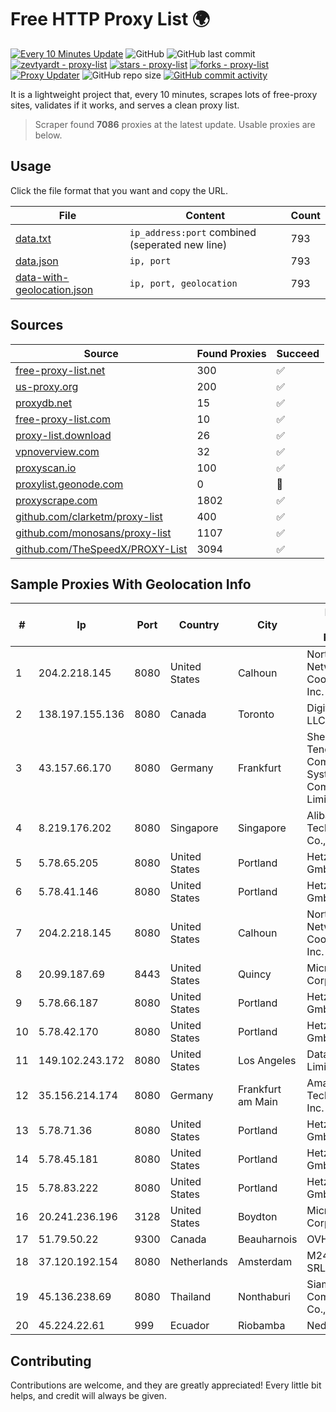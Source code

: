 
# Free HTTP Proxy List 🌍

[![Every 10 Minutes Update](https://github.com/mertguvencli/http-proxy-list/actions/workflows/main.yml/badge.svg?branch=main)](https://github.com/mertguvencli/http-proxy-list/actions/workflows/main.yml)
![GitHub](https://img.shields.io/github/license/mertguvencli/http-proxy-list)
![GitHub last commit](https://img.shields.io/github/last-commit/mertguvencli/http-proxy-list)
[![zevtyardt - proxy-list](https://img.shields.io/static/v1?label=zevtyardt&message=proxy-list&color=blue&logo=github)](https://github.com/zevtyardt/proxy-list "Go to GitHub repo")
[![stars - proxy-list](https://img.shields.io/github/stars/zevtyardt/proxy-list?style=social)](https://github.com/zevtyardt/proxy-list)
[![forks - proxy-list](https://img.shields.io/github/forks/zevtyardt/proxy-list?style=social)](https://github.com/zevtyardt/proxy-list)
[![Proxy Updater](https://github.com/zevtyardt/proxy-list/workflows/Proxy%20Updater/badge.svg)](https://github.com/zevtyardt/proxy-list/actions?query=workflow:"Proxy+Updater")
![GitHub repo size](https://img.shields.io/github/repo-size/zevtyardt/proxy-list)
[![GitHub commit activity](https://img.shields.io/github/commit-activity/m/zevtyardt/proxy-list?logo=commits)](https://github.com/zevtyardt/proxy-list/commits/main)

It is a lightweight project that, every 10 minutes, scrapes lots of free-proxy sites, validates if it works, and serves a clean proxy list.

> Scraper found **7086** proxies at the latest update. Usable proxies are below.

## Usage

Click the file format that you want and copy the URL.

|File|Content|Count|
|----|-------|-----|
|[data.txt](https://raw.githubusercontent.com/mertguvencli/http-proxy-list/main/proxy-list/data.txt)|`ip_address:port` combined (seperated new line)|793|
|[data.json](https://raw.githubusercontent.com/mertguvencli/http-proxy-list/main/proxy-list/data.json)|`ip, port`|793|
|[data-with-geolocation.json](https://raw.githubusercontent.com/mertguvencli/http-proxy-list/main/proxy-list/data-with-geolocation.json)|`ip, port, geolocation`|793|

## Sources

|Source|Found Proxies|Succeed|
|------|-------------|-------|
|[free-proxy-list.net](https://free-proxy-list.net)|300|✅|
|[us-proxy.org](https://www.us-proxy.org)|200|✅|
|[proxydb.net](http://proxydb.net)|15|✅|
|[free-proxy-list.com](https://free-proxy-list.com/?page=&port=&type%5B%5D=http&type%5B%5D=https&up_time=0&search=Search)|10|✅|
|[proxy-list.download](https://www.proxy-list.download/HTTP)|26|✅|
|[vpnoverview.com](https://vpnoverview.com/privacy/anonymous-browsing/free-proxy-servers)|32|✅|
|[proxyscan.io](https://www.proxyscan.io)|100|✅|
|[proxylist.geonode.com](https://proxylist.geonode.com/api/proxy-list?limit=300&page=1&sort_by=lastChecked&sort_type=desc&protocols=http,https)|0|🚫|
|[proxyscrape.com](https://api.proxyscrape.com/v2/?request=displayproxies&protocol=http&timeout=10000&country=all&ssl=all&anonymity=all)|1802|✅|
|[github.com/clarketm/proxy-list](https://raw.githubusercontent.com/clarketm/proxy-list/master/proxy-list-raw.txt)|400|✅|
|[github.com/monosans/proxy-list](https://raw.githubusercontent.com/monosans/proxy-list/main/proxies/http.txt)|1107|✅|
|[github.com/TheSpeedX/PROXY-List](https://raw.githubusercontent.com/TheSpeedX/PROXY-List/master/http.txt)|3094|✅|


## Sample Proxies With Geolocation Info

|#|Ip|Port|Country|City|Internet Service Provider|
|-|--|----|-------|----|-------------------------|
|1|204.2.218.145|8080|United States|Calhoun|North Georgia Network Cooperative, Inc.|
|2|138.197.155.136|8080|Canada|Toronto|DigitalOcean, LLC|
|3|43.157.66.170|8080|Germany|Frankfurt|Shenzhen Tencent Computer Systems Company Limited|
|4|8.219.176.202|8080|Singapore|Singapore|Alibaba (US) Technology Co., Ltd.|
|5|5.78.65.205|8080|United States|Portland|Hetzner Online GmbH|
|6|5.78.41.146|8080|United States|Portland|Hetzner Online GmbH|
|7|204.2.218.145|8080|United States|Calhoun|North Georgia Network Cooperative, Inc.|
|8|20.99.187.69|8443|United States|Quincy|Microsoft Corporation|
|9|5.78.66.187|8080|United States|Portland|Hetzner Online GmbH|
|10|5.78.42.170|8080|United States|Portland|Hetzner Online GmbH|
|11|149.102.243.172|8080|United States|Los Angeles|Datacamp Limited|
|12|35.156.214.174|8080|Germany|Frankfurt am Main|Amazon Technologies Inc.|
|13|5.78.71.36|8080|United States|Portland|Hetzner Online GmbH|
|14|5.78.45.181|8080|United States|Portland|Hetzner Online GmbH|
|15|5.78.83.222|8080|United States|Portland|Hetzner Online GmbH|
|16|20.241.236.196|3128|United States|Boydton|Microsoft Corporation|
|17|51.79.50.22|9300|Canada|Beauharnois|OVH SAS|
|18|37.120.192.154|8080|Netherlands|Amsterdam|M247 Europe SRL|
|19|45.136.238.69|8080|Thailand|Nonthaburi|Siamdata Communication Co., ltd.|
|20|45.224.22.61|999|Ecuador|Riobamba|Nedetel S.A.|



## Contributing

Contributions are welcome, and they are greatly appreciated! Every
little bit helps, and credit will always be given.

